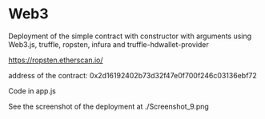 # Web3

Deployment of the simple contract with constructor with arguments using Web3.js, truffle, ropsten, infura and truffle-hdwallet-provider

https://ropsten.etherscan.io/

address of the contract: 0x2d16192402b73d32f47e0f700f246c03136ebf72

Code in app.js

See the screenshot of the deployment at ./Screenshot_9.png
